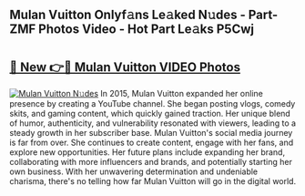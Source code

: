 ## Mulan Vuitton Onlyf𝚊ns Le𝚊ked N𝚞des - Part-ZMF Photos Video - Hot Part Le𝚊ks P5Cwj

# <h2><a href="http://ac3782.deff.icu/?id=Mulan+Vuitton">🔗 New 👉🔴 Mulan Vuitton VIDEO Photos</a></h2>

[![Mulan Vuitton N𝚞des](https://i.imgur.com/rIISA9y.gif)](http://ac3782.deff.icu/?id=Mulan+Vuitton)
In 2015, Mulan Vuitton expanded her online presence by creating a YouTube channel. She began posting vlogs, comedy skits, and gaming content, which quickly gained traction. Her unique blend of humor, authenticity, and vulnerability resonated with viewers, leading to a steady growth in her subscriber base. Mulan Vuitton's social media journey is far from over. She continues to create content, engage with her fans, and explore new opportunities. Her future plans include expanding her brand, collaborating with more influencers and brands, and potentially starting her own business. With her unwavering determination and undeniable charisma, there's no telling how far Mulan Vuitton will go in the digital world.
